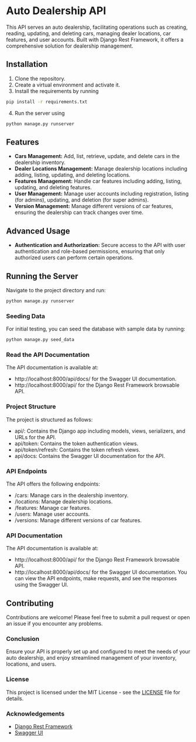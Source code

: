 # Auto Dealership API
This API serves an auto dealership, facilitating operations such as creating, reading, updating, and deleting cars, managing dealer locations, car features, and user accounts. Built with Django Rest Framework, it offers a comprehensive solution for dealership management.

## Installation
1. Clone the repository.
2. Create a virtual environment and activate it.
3. Install the requirements by running
```sh
pip install -r requirements.txt
```
4. Run the server using
```sh
python manage.py runserver
```

## Features
- **Cars Management:** Add, list, retrieve, update, and delete cars in the dealership inventory.
- **Dealer Locations Management:** Manage dealership locations including adding, listing, updating, and deleting locations.
- **Features Management:** Handle car features including adding, listing, updating, and deleting features.
- **User Management:** Manage user accounts including registration, listing (for admins), updating, and deletion (for super admins).
- **Version Management:** Manage different versions of car features, ensuring the dealership can track changes over time.

## Advanced Usage
- **Authentication and Authorization:** Secure access to the API with user authentication and role-based permissions, ensuring that only authorized users can perform certain operations.

## Running the Server
Navigate to the project directory and run:
```sh
python manage.py runserver
```

### Seeding Data
For initial testing, you can seed the database with sample data by running:

```sh
python manage.py seed_data
```

### Read the API Documentation
The API documentation is available at:
- http://localhost:8000/api/docs/ for the Swagger UI documentation.
- http://localhost:8000/api/ for the Django Rest Framework browsable API.

### Project Structure
The project is structured as follows:

- api/: Contains the Django app including models, views, serializers, and URLs for the API.
- api/token: Contains the token authentication views.
- api/token/refresh: Contains the token refresh views.
- api/docs: Contains the Swagger UI documentation for the API.

### API Endpoints
The API offers the following endpoints:

- /cars: Manage cars in the dealership inventory.
- /locations: Manage dealership locations.
- /features: Manage car features.
- /users: Manage user accounts.
- /versions: Manage different versions of car features.

### API Documentation
The API documentation is available at:
- http://localhost:8000/api/ for the Django Rest Framework browsable API.
- http://localhost:8000/api/docs/ for the Swagger UI documentation.
You can view the API endpoints, make requests, and see the responses using the Swagger UI.

## Contributing
Contributions are welcome! Please feel free to submit a pull request or open an issue if you encounter any problems.

### Conclusion
Ensure your API is properly set up and configured to meet the needs of your auto dealership, and enjoy streamlined management of your inventory, locations, and users.

### License
This project is licensed under the MIT License - see the [LICENSE](LICENSE) file for details.

### Acknowledgements
- [Django Rest Framework](https://www.django-rest-framework.org/)
- [Swagger UI](https://swagger.io/tools/swagger-ui/)

